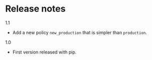 # Release notes

1.1

- Add a new policy `new_production` that is simpler than `production`. 

1.0

- First version released with pip.